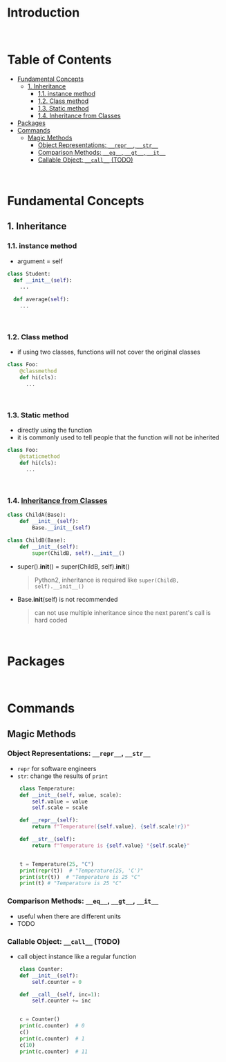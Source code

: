 <!-- omit in toc -->
# Introduction

<br />

<!-- omit in toc -->
# Table of Contents
- [Fundamental Concepts](#fundamental-concepts)
  - [1. Inheritance](#1-inheritance)
    - [1.1. instance method](#11-instance-method)
    - [1.2. Class method](#12-class-method)
    - [1.3. Static method](#13-static-method)
    - [1.4. Inheritance from Classes](#14-inheritance-from-classes)
- [Packages](#packages)
- [Commands](#commands)
  - [Magic Methods](#magic-methods)
    - [Object Representations: `__repr__`, `__str__`](#object-representations-__repr__-__str__)
    - [Comparison Methods: `__eq__`, `__gt__`, `__it__`](#comparison-methods-__eq__-__gt__-__it__)
    - [Callable Object: `__call__` (TODO)](#callable-object-__call__-todo)

<br />

# Fundamental Concepts

## 1. Inheritance

### 1.1. instance method
* argument = self

```python
class Student:
  def __init__(self):
    ...
  
  def average(self):
    ...
```

<br />

### 1.2. Class method
* if using two classes, functions will not cover the original classes 

```python
class Foo:
    @classmethod
    def hi(cls):
      ...
```

<br />

### 1.3. Static method
* directly using the function
* it is commonly used to tell people that the function will not be inherited

```python
class Foo:
    @staticmethod
    def hi(cls):
      ...
```

<br />

### 1.4. [Inheritance from Classes](https://stackoverflow.com/a/27134600)
```python
class ChildA(Base):
    def __init__(self):
        Base.__init__(self)
        
class ChildB(Base):
    def __init__(self):
        super(ChildB, self).__init__()
```
* super().__init__() = super(ChildB, self).__init__()
  > Python2, inheritance is required like `super(ChildB, self).__init__()`

* Base.__init__(self) is not recommended
  >  can not use multiple inheritance since the next parent's call is hard coded

<br />

# Packages

<br />

# Commands 
## Magic Methods
### Object Representations: `__repr__`, `__str__`
* `repr` for software engineers
* `str`: change the results of `print`
```python
    class Temperature:
    def __init__(self, value, scale):
        self.value = value
        self.scale = scale

    def __repr__(self):
        return f"Temperature({self.value}, {self.scale!r})"

    def __str__(self):
        return f"Temperature is {self.value} °{self.scale}"


    t = Temperature(25, "C")
    print(repr(t))  # "Temperature(25, 'C')"
    print(str(t))  # "Temperature is 25 °C"
    print(t) # "Temperature is 25 °C"

```

### Comparison Methods: `__eq__`, `__gt__`, `__it__`
* useful when there are different units
* TODO

### Callable Object: `__call__` (TODO)
* call object instance like a regular function
```python
    class Counter:
    def __init__(self):
        self.counter = 0

    def __call__(self, inc=1):
        self.counter += inc


    c = Counter()
    print(c.counter)  # 0
    c()
    print(c.counter)  # 1
    c(10)
    print(c.counter)  # 11

```